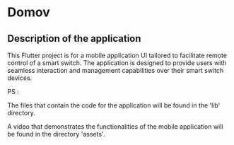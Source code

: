 # Domov

## Description of the application

This Flutter project is for a mobile application UI tailored to facilitate remote control of a smart switch.
The application is designed to provide users with seamless interaction and management capabilities over their smart switch devices.

PS : 

The files that contain the code for the application will be found in the 'lib' directory.

A video that demonstrates the functionalities of the mobile application will be found in the directory 'assets'.

